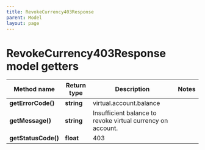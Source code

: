 ```yaml
---
title: RevokeCurrency403Response
parent: Model
layout: page
---
```


# RevokeCurrency403Response model getters

Method name | Return type | Description | Notes
------------ | ------------- | ------------- | -------------
**getErrorCode()** | **string** | virtual.account.balance |
**getMessage()** | **string** | Insufficient balance to revoke virtual currency on account. |
**getStatusCode()** | **float** | 403 |

